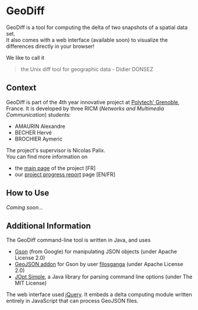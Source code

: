 # GeoDiff
GeoDiff is a tool for computing the delta of two snapshots of a spatial data set.  
It also comes with a web interface (available soon) to visualize the differences directly in your browser!

We like to call it
> the Unix diff tool for geographic data - Didier DONSEZ

## Context
GeoDiff is part of the 4th year innovative project at [Polytech' Grenoble](http://www.polytech-grenoble.fr/), France.
It is developed by three RICM (*Networks and Multimedia Communication*) students:
* AMAURIN Alexandre
* BECHER Hervé
* BROCHIER Aymeric

The project's supervisor is Nicolas Palix.  
You can find more information on
* the [main page](http://air.imag.fr/index.php/GeoDiff) of the project [FR]
* our [project progress report](http://air.imag.fr/index.php/Projets-2016-2017-GeoDiff) page [EN/FR]

## How to Use
*Coming soon...*

## Additional Information
The GeoDiff command-line tool is written in Java, and uses
* [Gson](https://github.com/google/gson) (from Google) for manipulating JSON objects (under Apache License 2.0)
* [GeoJSON addon](https://github.com/filosganga/geogson) for Gson by user [filosganga](https://github.com/filosganga) (under Apache License 2.0)
* [JOpt Simple](https://pholser.github.io/jopt-simple/), a Java library for parsing command line options (under The MIT License)

The web interface used [jQuery](https://jquery.com/). It embeds a delta computing module written entirely in JavaScript that can process GeoJSON files.
